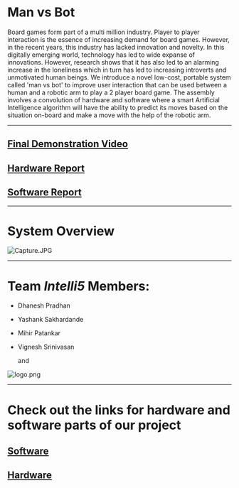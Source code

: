 # **Man vs Bot**

Board games form part of a multi million industry. Player to player interaction is the essence of increasing demand for board games. However, in the recent years, this industry has lacked innovation and novelty. In this digitally emerging world, technology has led to wide expanse of innovations. However, research shows that it has also led to an alarming increase in the loneliness which in turn has led to increasing introverts and unmotivated human beings. We introduce a novel low-cost, portable system called 'man vs bot' to improve user interaction that can be used between a human and a robotic arm to play a 2 player board game. The assembly involves a convolution of hardware and software where a smart Artificial Intelligence algorithm will have the ability to predict its moves based on the situation on-board and make a move with the help of the robotic arm. 

-------------------------------------------------------------------------------------------------------------
## [Final Demonstration Video](https://www.youtube.com/watch?v=WhqIHYdijQ8)

## [Hardware Report](https://bitbucket.org/dhaneshp/intelli5-cse-237d/src/81d831b00082c2e56425d9f159cf21f220e8211c/commit/ManvsBotHardwareFinalReport.pdf?fileviewer=file-view-default)

## [Software Report](https://bitbucket.org/dhaneshp/intelli5-cse-237d/src/8b9a8f7c5b0183ceca7e668b9df40afa085af84d/commit/ManvsBotSoftwareFinalReport.pdf?fileviewer=file-view-default)

---------------------------------------------------------------------------------------------------------------

# System Overview

![Capture.JPG](https://bitbucket.org/repo/xkMdzq/images/1857877291-Capture.JPG)

----------------------------------------------------------------------------------------------------------------
                                                                                             
# Team ***Intelli5*** Members:

 * Dhanesh Pradhan  


 * Yashank Sakhardande  


 * Mihir Patankar  


 * Vignesh Srinivasan

   and

![logo.png](https://bitbucket.org/repo/xkMdzq/images/2339998729-logo.png)

------------------------------------------------------------------------------------------------------------

# Check out the links for hardware and software parts of our project

## [Software](https://bitbucket.org/dhaneshp/intelli5-cse-237d/wiki/Software%20Description)

## [Hardware](https://bitbucket.org/dhaneshp/intelli5-cse-237d/wiki/Hardware%20Description)


